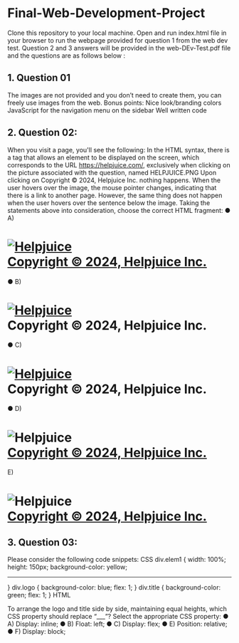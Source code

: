 # Final-Web-Development-Project

Clone this repository to your local machine. Open and run index.html file in your browser to run
the webpage provided for question 1 from the web dev test. Question 2 and 3 answers will be 
provided in the web-DEv-Test.pdf file and the questions are as follows below :

## 1. Question 01
The images are not provided and you don’t need to create them, you can freely use images
from the web.
Bonus points:
Nice look/branding colors
JavaScript for the navigation menu on the sidebar
Well written code


## 2. Question 02:
When you visit a page, you'll see the following:
In the HTML syntax, there is a tag that allows an element to be displayed on the screen, which
corresponds to the URL https://helpjuice.com/, exclusively when clicking on the picture
associated with the question, named HELPJUICE.PNG
Upon clicking on Copyright © 2024, Helpjuice Inc. nothing happens.
When the user hovers over the image, the mouse pointer changes, indicating that there is a link
to another page. However, the same thing does not happen when the user hovers over the
sentence below the image.
Taking the statements above into consideration, choose the correct HTML fragment:
● A) <h1><a href='https://helpjuice.com/'><img src='HELPJUICE.PNG'
alt='Helpjuice'><br>Copyright © 2024, Helpjuice Inc.</a></h1>
● B) <h1><a href='https://helpjuice.com/'><img src='HELPJUICE.PNG'
alt='Helpjuice'><br></a>Copyright © 2024, Helpjuice Inc.</h1>
● C) <h1><a href='https://helpjuice.com/'><img img='HELPJUICE.PNG'
alt='Helpjuice'><br></a>Copyright © 2024, Helpjuice Inc.</h1>
● D) <h1><img src='HELPJUICE.PNG' alt='Helpjuice'><a
href='https://helpjuice.com/'><br>Copyright © 2024, Helpjuice Inc.</a></h1>
E) <h1><img src='HELPJUICE.PNG' alt='Helpjuice'><br><a
href='https://helpjuice.com/'>Copyright © 2024, Helpjuice Inc.</a></h1>



## 3. Question 03:
Please consider the following code snippets:
CSS
div.elem1 {
width: 100%;
height: 150px;
background-color: yellow;
___
}
div.logo {
background-color: blue;
flex: 1;
}
div.title {
background-color: green;
flex: 1;
}
HTML
<body>
<div class="elem1">
<div class="logo"></div>
<div class="title"></div>
</div>
</body>
To arrange the logo and title side by side, maintaining equal heights, which CSS property should
replace “___”?
Select the appropriate CSS property:
● A) Display: inline;
● B) Float: left;
● C) Display: flex;
● E) Position: relative;
● F) Display: block;